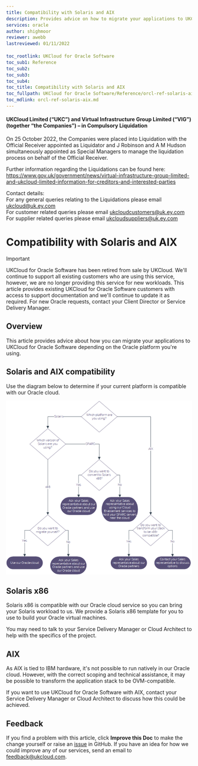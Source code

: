 ```yaml
---
title: Compatibility with Solaris and AIX
description: Provides advice on how to migrate your applications to UKCloud for Oracle Software depending on the Oracle platform you're using
services: oracle
author: shighmoor
reviewer: awebb
lastreviewed: 01/11/2022

toc_rootlink: UKCloud for Oracle Software
toc_sub1: Reference
toc_sub2:
toc_sub3:
toc_sub4:
toc_title: Compatibility with Solaris and AIX
toc_fullpath: UKCloud for Oracle Software/Reference/orcl-ref-solaris-aix.md
toc_mdlink: orcl-ref-solaris-aix.md
---
```


#### UKCloud Limited (“UKC”) and Virtual Infrastructure Group Limited (“VIG”) (together “the Companies”) – in Compulsory Liquidation

On 25 October 2022, the Companies were placed into Liquidation with the Official Receiver appointed as Liquidator and J Robinson and A M Hudson simultaneously appointed as Special Managers to manage the liquidation process on behalf of the Official Receiver.

Further information regarding the Liquidations can be found here: <https://www.gov.uk/government/news/virtual-infrastructure-group-limited-and-ukcloud-limited-information-for-creditors-and-interested-parties>

Contact details:<br>
For any general queries relating to the Liquidations please email <ukcloud@uk.ey.com><br>
For customer related queries please email <ukcloudcustomers@uk.ey.com><br>
For supplier related queries please email <ukcloudsuppliers@uk.ey.com>

# Compatibility with Solaris and AIX

> [!IMPORTANT]
> UKCloud for Oracle Software has been retired from sale by UKCloud. We'll continue to support all existing customers who are using this service, however, we are no longer providing this service for new workloads. This article provides existing UKCloud for Oracle Software customers with access to support documentation and we'll continue to update it as required. For new Oracle requests, contact your Client Director or Service Delivery Manager.

## Overview

This article provides advice about how you can migrate your applications to UKCloud for Oracle Software depending on the Oracle platform you're using.

## Solaris and AIX compatibility

Use the diagram below to determine if your current platform is compatible with our Oracle cloud.

![Solaris and AIX compatibility](images/orcl-solaris-aix.png)

## Solaris x86

Solaris x86 is compatible with our Oracle cloud service so you can bring your Solaris workload to us. We provide a Solaris x86 template for you to use to build your Oracle virtual machines.

You may need to talk to your Service Delivery Manager or Cloud Architect to help with the specifics of the project.

## AIX

As AIX is tied to IBM hardware, it's not possible to run natively in our Oracle cloud. However, with the correct scoping and technical assistance, it may be possible to transform the application stack to be OVM-compatible.

If you want to use UKCloud for Oracle Software with AIX, contact your Service Delivery Manager or Cloud Architect to discuss how this could be achieved.

## Feedback

If you find a problem with this article, click **Improve this Doc** to make the change yourself or raise an [issue](https://github.com/UKCloud/documentation/issues) in GitHub. If you have an idea for how we could improve any of our services, send an email to <feedback@ukcloud.com>.
